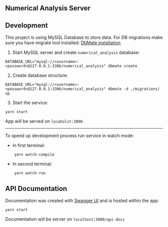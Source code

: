 ## Numerical Analysis Server

## Development

This project is using MySQL Database to store data.
For DB migrations make sure you have migrate tool installed:
[DbMate installation](https://dbmate.readthedocs.io/en/latest/)

1. Start MySQL server and create `numerical_analysis` database:

```
DATABASE_URL="mysql://<username>:<password>@127.0.0.1:3306/numerical_analysis" dbmate create
```

2. Create database structure:

```
DATABASE_URL="mysql://<username>:<password>@127.0.0.1:3306/numerical_analysis" dbmate -d ./migrations/ up
```

3. Start the service:

```
yarn start
```

App will be served on `locaholst:3000`.

---

To speed up development process run service in watch mode:

- In first terminal:

```
    yarn watch-compile
```

- In second terminal:

```
    yarn watch-run
```

## API Documentation

Documentation was created with [Swagger UI](https://swagger.io/) and is hosted within the app:

```
yarn start
```

Documentation will be server on `localhost:3000/api-docs`
